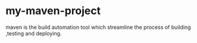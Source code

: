 # my-maven-project
maven is the build automation tool which streamline the process of building ,testing and deploying. 
